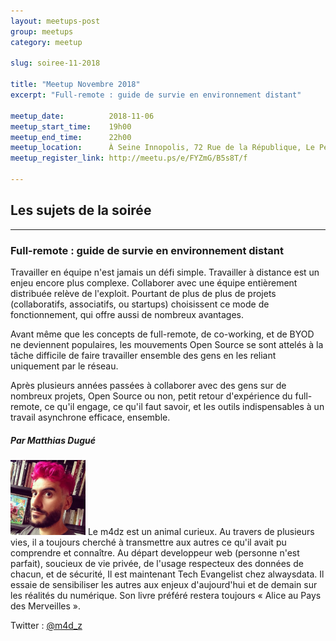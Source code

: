 ```yaml
---
layout: meetups-post
group: meetups
category: meetup

slug: soiree-11-2018

title: "Meetup Novembre 2018"
excerpt: "Full-remote : guide de survie en environnement distant"

meetup_date:          2018-11-06
meetup_start_time:    19h00
meetup_end_time:      22h00
meetup_location:      À Seine Innopolis, 72 Rue de la République, Le Petit Quevilly
meetup_register_link: http://meetu.ps/e/FYZmG/B5s8T/f

---
```


## Les sujets de la soirée

---

###  Full-remote : guide de survie en environnement distant

Travailler en équipe n'est jamais un défi simple. Travailler à distance est un enjeu encore plus complexe. Collaborer avec une équipe entièrement distribuée relève de l'exploit. Pourtant de plus de plus de projets (collaboratifs, associatifs, ou startups) choisissent ce mode de fonctionnement, qui offre aussi de nombreux avantages.

Avant même que les concepts de full-remote, de co-working, et de BYOD ne deviennent populaires, les mouvements Open Source se sont attelés à la tâche difficile de faire travailler ensemble des gens en les reliant uniquement par le réseau.

Après plusieurs années passées à collaborer avec des gens sur de nombreux projets, Open Source ou non, petit retour d'expérience du full-remote, ce qu'il engage, ce qu'il faut savoir, et les outils indispensables à un travail asynchrone efficace, ensemble.

##### Par Matthias Dugué

<img src="/images/meetups/speakers/m4dz.jpg" alt="matthias-dugue" width="120" class="alignleft" />
Le m4dz est un animal curieux. Au travers de plusieurs vies, il a toujours cherché à transmettre aux autres ce qu'il avait pu comprendre et connaître. Au départ developpeur web (personne n'est parfait), soucieux de vie privée, de l'usage respecteux des données de chacun, et de sécurité, Il est maintenant Tech Evangelist chez alwaysdata. Il essaie de sensibiliser les autres aux enjeux d'aujourd'hui et de demain sur les réalités du numérique. Son livre préféré restera toujours « Alice au Pays des Merveilles ».


Twitter : [@m4d_z](https://twitter.com/m4d_z)
